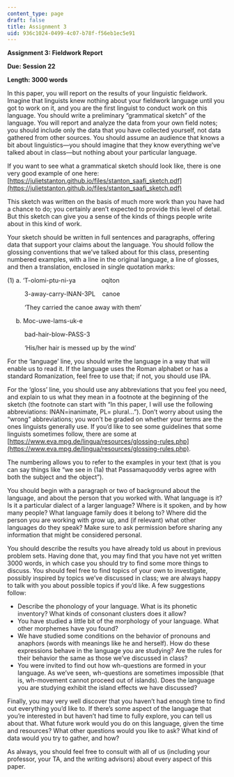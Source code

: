```yaml
---
content_type: page
draft: false
title: Assignment 3
uid: 936c1024-0499-4c07-b78f-f56eb1ec5e91
---
```

**Assignment 3: Fieldwork Report**

**Due: Session 22**

**Length: 3000 words** 

In this paper, you will report on the results of your linguistic fieldwork. Imagine that linguists knew nothing about your fieldwork language until you got to work on it, and you are the first linguist to conduct work on this language. You should write a preliminary “grammatical sketch” of the language. You will report and analyze the data from your own field notes; you should include only the data that you have collected yourself, not data gathered from other sources. You should assume an audience that knows a bit about linguistics—you should imagine that they know everything we’ve talked about in class—but nothing about your particular language. 

If you want to see what a grammatical sketch should look like, there is one very good example of one here: [https://julietstanton.github.io/files/stanton_saafi_sketch.pdf](https://julietstanton.github.io/files/stanton_saafi_sketch.pdf)

This sketch was written on the basis of much more work than you have had a chance to do; you certainly aren’t expected to provide this level of detail. But this sketch can give you a sense of the kinds of things people write about in this kind of work. 

Your sketch should be written in full sentences and paragraphs, offering data that support your claims about the language. You should follow the glossing conventions that we’ve talked about for this class, presenting numbered examples, with a line in the original language, a line of glosses, and then a translation, enclosed in single quotation marks: 

(1) a. ‘T-olomi-ptu-ni-ya               oqiton 

          3-away-carry-INAN-3PL    canoe 

          ‘They carried the canoe away with them’

     b. Moc-uwe-lams-uk-e 

          bad-hair-blow-PASS-3 

          ‘His/her hair is messed up by the wind’ 

For the ‘language’ line, you should write the language in a way that will enable us to read it. If the language uses the Roman alphabet or has a standard Romanization, feel free to use that; if not, you should use IPA. 

For the ‘gloss’ line, you should use any abbreviations that you feel you need, and explain to us what they mean in a footnote at the beginning of the sketch (the footnote can start with “In this paper, I will use the following abbreviations: INAN=inanimate, PL= plural…”). Don’t worry about using the “wrong” abbreviations; you won’t be graded on whether your terms are the ones linguists generally use. If you’d like to see some guidelines that some linguists sometimes follow, there are some at [https://www.eva.mpg.de/lingua/resources/glossing-rules.php](https://www.eva.mpg.de/lingua/resources/glossing-rules.php).

The numbering allows you to refer to the examples in your text (that is you can say things like “we see in (1a) that Passamaquoddy verbs agree with both the subject and the object”). 

You should begin with a paragraph or two of background about the language, and about the person that you worked with. What language is it? Is it a particular dialect of a larger language? Where is it spoken, and by how many people? What language family does it belong to? Where did the person you are working with grow up, and (if relevant) what other languages do they speak? Make sure to ask permission before sharing any information that might be considered personal. 

You should describe the results you have already told us about in previous problem sets. Having done that, you may find that you have not yet written 3000 words, in which case you should try to find some more things to discuss. You should feel free to find topics of your own to investigate, possibly inspired by topics we’ve discussed in class; we are always happy to talk with you about possible topics if you’d like. A few suggestions follow: 

- Describe the phonology of your language. What is its phonetic inventory? What kinds of consonant clusters does it allow? 
- You have studied a little bit of the morphology of your language. What other morphemes have you found? 
- We have studied some conditions on the behavior of pronouns and anaphors (words with meanings like he and herself). How do these expressions behave in the language you are studying? Are the rules for their behavior the same as those we’ve discussed in class? 
- You were invited to find out how wh-questions are formed in your language. As we’ve seen, wh-questions are sometimes impossible (that is, wh-movement cannot proceed out of islands). Does the language you are studying exhibit the island effects we have discussed? 

Finally, you may very well discover that you haven’t had enough time to find out everything you’d like to. If there’s some aspect of the language that you’re interested in but haven’t had time to fully explore, you can tell us about that. What future work would you do on this language, given the time and resources? What other questions would you like to ask? What kind of data would you try to gather, and how? 

As always, you should feel free to consult with all of us (including your professor, your TA, and the writing advisors) about every aspect of this paper.